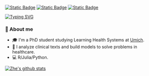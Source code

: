 [![Static Badge](https://img.shields.io/badge/LinkedIn-Zhe%20Zhao-blue)](www.linkedin.com/in/zhe-zhao-67088910b)
[![Static Badge](https://img.shields.io/badge/Twitter-zzhaozhe-white)](https://twitter.com/zzhaozhe)
[![Static Badge](https://img.shields.io/badge/Website-Zhe%20Zhao-pink)](https://zhezhaozz.github.io/)

[![Typing SVG](https://readme-typing-svg.demolab.com?font=Fira+Code&size=30&pause=1000&color=F6F70A&width=435&lines=Hello%2C+my+name+is+Zhe)](https://git.io/typing-svg)

### :pig_nose: About me 

- :mortar_board: I'm a PhD student studying Learning Health Systems at [Umich](https://medicine.umich.edu/dept/learning-health-sciences). 
- :hospital: I analyze clinical texts and build models to solve problems in healthcare.
- :computer: R/Julia/Python.

[![Zhe's github stats](https://github-readme-stats.vercel.app/api?username=zhezhaozz&show_icons=true&theme=radical)](https://github.com/anuraghazra/github-readme-stats)



<!--
**zzhaozheUM/zzhaozheUM** is a ✨ _special_ ✨ repository because its `README.md` (this file) appears on your GitHub profile.

Here are some ideas to get you started:

- 🔭 I’m currently working on ...
- 🌱 I’m currently learning ...
- 👯 I’m looking to collaborate on ...
- 🤔 I’m looking for help with ...
- 💬 Ask me about ...
- 📫 How to reach me: ...
- 😄 Pronouns: ...
- ⚡ Fun fact: ...
-->
